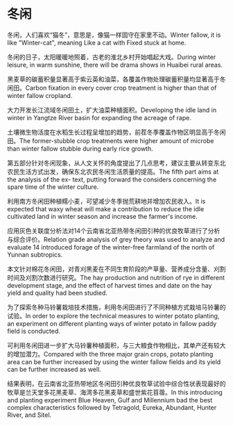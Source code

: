 # 冬闲

<p><span class="chinese">冬闲，人们喜欢“猫冬”，意思是，像猫一样固守在家里不动。</span><span class="english">Winter fallow, it is like "Winter-cat", meaning Like a cat with Fixed stuck at home.</span></p>

<p><span class="chinese">冬闲的日子，太阳暖暖地照着，古老的淮北乡村开始唱起大戏。</span><span class="english">During winter leisure, in warm sunshine, there will be drama shows in Huaibei rural areas.</span></p>

<p><span class="chinese">黑麦草的碳蓄积量显著高于紫云英和油菜，各覆盖作物处理碳蓄积量均显著高于冬闲田。</span><span class="english">Carbon fixation in every cover crop treatment is higher than that of winter fallow cropland.</span></p>

<p><span class="chinese">大力开发长江流域冬闲田土，扩大油菜种植面积。</span><span class="english">Developing the idle land in winter in Yangtze River basin for expanding the acreage of rape.</span></p>

<p><span class="chinese">土壤微生物活度在水稻生长过程呈增加的趋势，前茬冬季覆盖作物区明显高于冬闲田。</span><span class="english">The former-stubble crop treatments were higher amount of microbe than winter fallow stubble during early rice growth.</span></p>

<p><span class="chinese">第五部分针对冬闲现象，从人文关怀的角度提出了几点思考，建议主要从转变东北农民生活方式出发，确保东北农民冬闲生活质量的提高。</span><span class="english">The fifth part aims at the analysis of the ex- text, putting forward the considers concerning the spare time of the winter culture.</span></p>

<p><span class="chinese">利用南方冬闲田种植糯小麦，可望减少冬季抛荒耕地并增加农民收入。</span><span class="english">It is expected that waxy wheat will make a contribution to reduce the idle cultivated land in winter season and increase the farmer's income.</span></p>

<p><span class="chinese">应用灰色关联度分析法对14个云南省北亚热带冬闲田引种的优良牧草进行了分析与综合评价。</span><span class="english">Relation grade analysis of grey theory was used to analyze and evaluate 14 introduced forage of the winter-free farmland of the north of Yunnan subtropics.</span></p>

<p><span class="chinese">本文针对棉花冬闲田，对青刈黑麦在不同生育阶段的产草量、营养成分含量、刈割时间及刈割次数进行研究。</span><span class="english">The hay production and nutrition of rye in different development stage, and the effect of harvest times and date on the hay yield and quality had been studied.</span></p>

<p><span class="chinese">为了探索冬种马铃薯栽培技术措施，利用冬闲田进行了不同种植方式栽培马铃薯的试验。</span><span class="english">In order to explore the technical measures to winter potato planting, an experiment on different planting ways of winter potato in fallow paddy field is conducted.</span></p>

<p><span class="chinese">可利用冬闲田进一步扩大马铃薯种植面积，与三大粮食作物相比，其单产还有较大的增加潜力。</span><span class="english">Compared with the three major grain crops, potato planting area can be further increased by using the winter fallow fields and its yield can be further increased as well.</span></p>

<p><span class="chinese">结果表明，在云南省北亚热带地区冬闲田引种优良牧草试验中综合性状表现最好的牧草是兰天堂多花黑麦草、海湾多花黑麦草和盛世紫花苜蓿。</span><span class="english">In this introducing and planting experiment Blue Heaven, Gulf and Millennium bad the best complex characteristics followed by Tetragold, Eureka, Abundant, Hunter River, and Sitel.</span></p>

